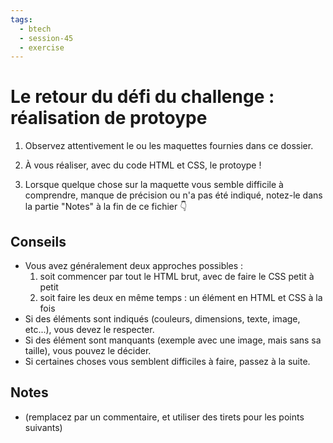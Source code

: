 ```yaml
---
tags:
  - btech
  - session-45
  - exercise
---
```


# Le retour du défi du challenge : réalisation de protoype

1. Observez attentivement le ou les maquettes fournies dans ce dossier.

2. À vous réaliser, avec du code HTML et CSS, le protoype !

3. Lorsque quelque chose sur la maquette vous semble difficile à comprendre, manque de précision ou n'a pas été indiqué, notez-le dans la partie "Notes" à la fin de ce fichier 👇

## Conseils

- Vous avez généralement deux approches possibles :
  1. soit commencer par tout le HTML brut, avec de faire le CSS petit à petit
  2. soit faire les deux en même temps : un élément en HTML et CSS à la fois
- Si des éléments sont indiqués (couleurs, dimensions, texte, image, etc...), vous devez le respecter.
- Si des élément sont manquants (exemple avec une image, mais sans sa taille), vous pouvez le décider.
- Si certaines choses vous semblent difficiles à faire, passez à la suite.

## Notes

- (remplacez par un commentaire, et utiliser des tirets pour les points suivants)
